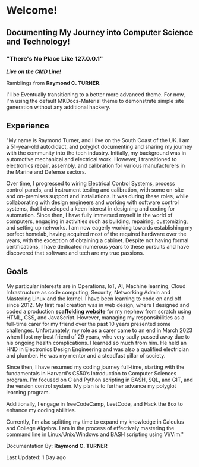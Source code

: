 # Welcome!

## Documenting My Journey into Computer Science and Technology!

### "There's No Place Like 127.0.0.1"


***Live on the CMD Line!***

Ramblings from **Raymond C. TURNER**.

I'll be Eventually transitioning to a better more advanced theme.
For now, I'm using the default MKDocs-Material theme to demonstrate simple site generation without any additional hackery.

## Experience

"My name is Raymond Turner, and I live on the South Coast of the UK. I am a 51-year-old autodidact, and polyglot documenting and sharing my journey with the community into the tech industry. Initially, my background was in automotive mechanical and electrical work. However, I transitioned to electronics repair, assembly, and calibration for various manufacturers in the Marine and Defense sectors.

Over time, I progressed to wiring Electrical Control Systems, process control panels, and instrument testing and calibration, with some on-site and on-premises support and installations. It was during these roles, while collaborating with design engineers and working with software control systems, that I developed a keen interest in designing and coding for automation. Since then, I have fully immersed myself in the world of computers, engaging in activities such as building, repairing, customizing, and setting up networks. I am now eagerly working towards establishing my perfect homelab, having acquired most of the required hardware over the years, with the exception of obtaining a cabinet. Despite not having formal certifications, I have dedicated numerous years to these pursuits and have discovered that software and tech are my true passions.

## Goals

My particular interests are in Operations, IoT, AI, Machine learning, Cloud Infrastructure as code computing, Security, Networking Admin and Mastering Linux and the kernel. I have been learning to code on and off since 2012. My first real creation was in web design, where I designed and coded a production **<a href="https://www.tailoredscaffolding.co.uk/" target="_blank">scaffolding website</a>** for my nephew from scratch using HTML, CSS, and JavaScript. However, managing my responsibilities as a full-time carer for my friend over the past 10 years presented some challenges. Unfortunately, my role as a carer came to an end in March 2023 when I lost my best friend of 29 years, who very sadly passed away due to his ongoing health complications. I learned so much from him. He held an HND in Electronics Design Engineering and was also a qualified electrician and plumber. He was my mentor and a steadfast pillar of society.

Since then, I have resumed my coding journey full-time, starting with the fundamentals in Harvard's CS50’s Introduction to Computer Sciences program. I'm focused on C and Python scripting in BASH, SQL, and GIT, and the version control system. My plan is to further advance my polyglot learning program.

Additionally, I engage in freeCodeCamp, LeetCode, and Hack the Box to enhance my coding abilities.

Currently, I'm also splitting my time to expand my knowledge in Calculus and College Algebra. I am in the process of effectively mastering the command line in Linux/Unix/Windows and BASH scripting using Vi/Vim."

Documentation By: **Raymond C. TURNER**

Last Updated: 1 Day ago